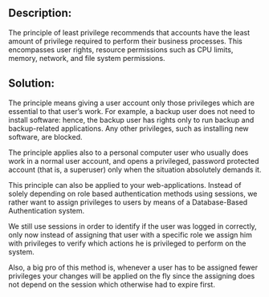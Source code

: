 ## Description:

The principle of least privilege recommends that accounts have the least amount of
privilege required to perform their business processes. This encompasses user rights,
resource permissions such as CPU limits, memory, network, and file system permissions.

## Solution:

The principle means giving a user account only those privileges which are essential to
that user’s work. For example, a backup user does not need to install software: hence,
the backup user has rights only to run backup and backup-related applications.
Any other privileges, such as installing new software, are blocked.

The principle applies also to a personal computer user who usually does work in a normal
user account, and opens a privileged, password protected account (that is, a superuser)
only when the situation absolutely demands it.

This principle can also be applied to your web-applications. Instead of solely depending
on role based authentication methods using sessions, we rather want to assign privileges
to users by means of a Database-Based Authentication system.

We still use sessions in order to identify if the user was logged in correctly, only now
instead of assigning that user with a specific role we assign him with privileges to
verify which actions he is privileged to perform on the system.

Also, a big pro of this method is, whenever a user has to be assigned fewer privileges
your changes will be applied on the fly since the assigning does not depend on the session
which otherwise had to expire first.
